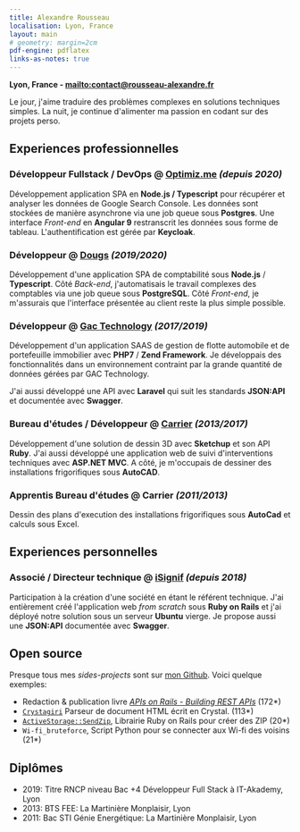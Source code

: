 ```yaml
---
title: Alexandre Rousseau
localisation: Lyon, France
layout: main
# geometry: margin=2cm
pdf-engine: pdflatex
links-as-notes: true
---
```


**Lyon, France - [mailto:contact@rousseau-alexandre.fr](contact@rousseau-alexandre.fr)**

Le jour, j'aime traduire des problèmes complexes en solutions techniques simples. La nuit, je continue d'alimenter ma passion en codant sur des projets perso.

## Experiences professionnelles

### Développeur Fullstack / DevOps @ [Optimiz.me](https://optimiz.me) _(depuis 2020)_

Développement application SPA en **Node.js / Typescript** pour récupérer et analyser les données de Google Search Console. Les données sont stockées de manière asynchrone via une job queue sous **Postgres**. Une interface _Front-end_ en **Angular 9** restranscrit les données sous forme de tableau. L'authentification est gérée par **Keycloak**.

### Développeur @ [Dougs](https://dougs.fr) _(2019/2020)_

Développement d'une application SPA de comptabilité sous **Node.js** / **Typescript**. Côté _Back-end_, j'automatisais le travail complexes des comptables via une job queue sous **PostgreSQL**. Côté _Front-end_, je m'assurais que l'interface présentée au client reste la plus simple possible.

### Développeur @ [Gac Technology](https://www.gac-technology.com) _(2017/2019)_

Développement d'un application SAAS de gestion de flotte automobile et de portefeuille immobilier avec **PHP7** / **Zend Framework**. Je développais des fonctionnalités dans un environnement contraint par la grande quantité de données gérées par GAC Technology.

J'ai aussi développé une API avec **Laravel** qui suit les standards **JSON:API** et documentée avec **Swagger**.

### Bureau d'études / Développeur @ [Carrier](http://www.carrier.fr) _(2013/2017)_

Développement d'une solution de dessin 3D avec **Sketchup** et son API **Ruby**. J'ai aussi développé une application web de suivi d'interventions techniques avec **ASP.NET MVC**. A côté, je m'occupais de dessiner des installations frigorifiques sous **AutoCAD**.

### Apprentis Bureau d'études @ Carrier _(2011/2013)_

Dessin des plans d'execution des installations frigorifiques sous **AutoCad** et calculs sous Excel.

## Experiences personnelles

### Associé / Directeur technique @ [iSignif](https://isignif.fr) _(depuis 2018)_

Participation à la création d'une société en étant le référent technique. J'ai entièrement créé l'application web _from scratch_ sous **Ruby on Rails** et j'ai déployé notre solution sous un serveur **Ubuntu** vierge. Je propose aussi une **JSON:API** documentée avec **Swagger**.

## Open source

Presque tous mes _sides-projects_ sont sur [mon Github](http://github.com/madeindjs). Voici quelque exemples:

- Redaction & publication livre [_APIs on Rails - Building REST APIs_](https://leanpub.com/apionrails6) (172\*)
- [`Crystagiri`](https://github.com/madeindjs/Crystagiri) Parseur de document HTML écrit en Crystal. (113\*)
- [`ActiveStorage::SendZip`](https://github.com/madeindjs/active_storage-send_zip), Librairie Ruby on Rails pour créer des ZIP (20\*)
- `Wi-fi_bruteforce`, Script Python pour se connecter aux Wi-fi des voisins (21\*)

## Diplômes

- 2019: Titre RNCP niveau Bac +4 Développeur Full Stack à IT-Akademy, Lyon
- 2013: BTS FEE: La Martinière Monplaisir, Lyon
- 2011: Bac STI Génie Energétique: La Martinière Monplaisir, Lyon
